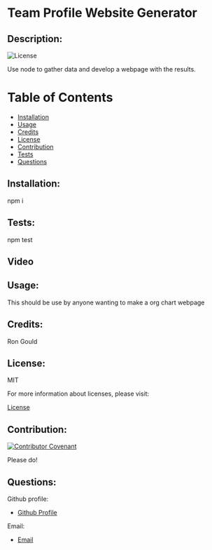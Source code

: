 # Team Profile Website Generator

    
## Description:

  
![License](https://img.shields.io/badge/License-MIT-blue.svg "License Badge")
  
Use node to gather data and develop a webpage with the results.

  
# Table of Contents
    
- [Installation](#installation)
- [Usage](#usage)
- [Credits](#credits)
- [License](#license)
- [Contribution](#contributing)
- [Tests](#tests)
- [Questions](#questions)
  
## Installation:


npm i

## Tests:


npm test

## Video




## Usage:


This should be use by anyone wanting to make a org chart webpage


## Credits:


Ron Gould


## License:


MIT

For more information about licenses, please visit:

[License](https://opensource.org/licenses/MIT)


## Contribution:


[![Contributor Covenant](https://img.shields.io/badge/Contributor%20Covenant-v2.0%20adopted-ff69b4.svg)](CODE_OF_CONDUCT.md)

Please do!


## Questions:

  
Github profile:
  
- [Github Profile](https://github.com/R0nG13)
  
Email:
  
- [Email](Ron.Gould@gmail.com)

  
  